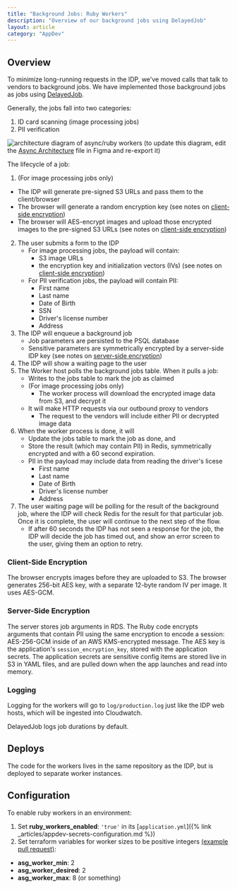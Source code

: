 ```yaml
---
title: "Background Jobs: Ruby Workers"
description: "Overview of our background jobs using DelayedJob"
layout: article
category: "AppDev"
---
```


## Overview

To minimize long-running requests in the IDP, we've moved calls that talk to vendors
to background jobs. We have implemented those background jobs as jobs using
[DelayedJob](https://github.com/collectiveidea/delayed_job).

Generally, the jobs fall into two categories:

1. ID card scanning (image processing jobs)
2. PII verification

![architecture diagram of async/ruby workers]({{site.baseurl}}/images/ruby-worker-async-diagram.png)
(to update this diagram, edit the [Async Architecture][figma] file in Figma and re-export it)

[figma]: https://www.figma.com/file/w3TLJopAqDMjER3uCo8Y6v/Async-Worker-Architecture?node-id=104%3A3

The lifecycle of a job:

1. (For image processing jobs only)
  - The IDP will generate pre-signed S3 URLs and pass them to the client/browser
  - The browser will generate a random encryption key (see notes on [client-side encryption](#client-side-encryption))
  - The browser will AES-encrypt images and upload those encrypted images to the pre-signed S3 URLs (see notes on [client-side encryption](#client-side-encryption))
2. The user submits a form to the IDP
    - For image processing jobs, the payload will contain:
        - S3 image URLs
        - the encryption key and initialization vectors (IVs) (see notes on [client-side encryption](#client-side-encryption))
    - For PII verification jobs, the payload will contain PII:
        - First name
        - Last name
        - Date of Birth
        - SSN
        - Driver's license number
        - Address
3. The IDP will enqueue a background job
    - Job parameters are persisted to the PSQL database
    - Sensitive parameters are symmetrically encrypted by a server-side IDP key (see notes on [server-side encryption](#server-side-encryption))
4. The IDP will show a waiting page to the user
4. The Worker host polls the background jobs table. When it pulls a job:
    - Writes to the jobs table to mark the job as claimed
    - (For image processing jobs only)
        - The worker process will download the encrypted image data from S3, and decrypt it
    - It will make HTTP requests via our outbound proxy to vendors
        - The request to the vendors will include either PII or decrypted image data
6. When the worker process is done, it will
    - Update the jobs table to mark the job as done, and
    - Store the result (which may contain PII) in Redis, symmetrically encrypted and
      with a 60 second expiration.
    - PII in the payload may include data from reading the driver's licese
        - First name
        - Last name
        - Date of Birth
        - Driver's license number
        - Address
7. The user waiting page will be polling for the result of the background job, where the IDP will
   check Redis for the result for that particular job. Once it is complete, the user will continue
   to the next step of the flow.
    - If after 60 seconds the IDP has not seen a response for the job, the IDP will decide the job
      has timed out, and show an error screen to the user, giving them an option to retry.

### Client-Side Encryption

The browser encrypts images before they are uploaded to S3. The browser generates 256-bit AES key,
with a separate 12-byte random IV per image. It uses AES-GCM.

### Server-Side Encryption

The server stores job arguments in RDS. The Ruby code encrypts arguments that contain PII
using the same encryption to encode a session: AES-256-GCM inside of an AWS KMS-encrypted message.
The AES key is the application's `session_encryption_key`, stored with the application secrets.
The application secrets are sensitive config items are stored live in S3 in YAML files, and are
pulled down when the app launches and read into memory.

### Logging

Logging for the workers will go to `log/production.log` just like the IDP web hosts,
which will be ingested into Cloudwatch.

DelayedJob logs job durations by default.

## Deploys

The code for the workers lives in the same repository as the IDP, but is deployed to separate worker
instances.

## Configuration

To enable ruby workers in an environment:

1. Set **ruby_workers_enabled**: `'true'` in its [`application.yml`]({% link _articles/appdev-secrets-configuration.md %})
2. Set terraform variables for worker sizes to be positive integers [(example pull request)](https://github.com/18F/identity-devops-private/pull/1513/files):
  - **asg_worker_min**: 2
  - **asg_worker_desired**: 2
  - **asg_worker_max**: 8 (or something)
